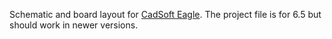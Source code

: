 Schematic and board layout for [CadSoft Eagle](http://www.cadsoftusa.com/). The project file is for 6.5 but should work in newer versions.
